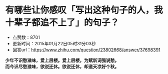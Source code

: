 # 有哪些让你感叹「写出这种句子的人，我十辈子都追不上了」的句子？
- 点赞数：8701
- 更新时间：2015年01月22日05时31分03秒
- 回答url：https://www.zhihu.com/question/23802668/answer/37698391
<body>
 <p data-pid="PK4mqdWv"><b>少年不识愁滋味，爱上层楼。爱上层楼，为赋新词强说愁。<br>
   而今识尽愁滋味，欲说还休。欲说还休，却道天凉好个秋。</b></p>
</body>